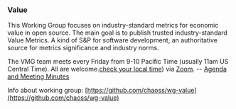 ### Value

This Working Group focuses on industry-standard metrics for economic value in open source. The main goal is to publish trusted industry-standard Value Metrics. A kind of S&P for software development, an authoritative source for metrics significance and industry norms.

The VMG team meets every Friday from 9-10 Pacific Time (usually 11am US Central Time). All are welcome.[check your local time](http://arewemeetingyet.com/Chicago/2019-03-29/11:00/w/CHAOSS%20Value%20WG#eyJ1cmwiOiJodHRwczovL3Vub21haGEuem9vbS51cy9qLzcyMDQzMTI4OCJ9)) via [Zoom](https://unomaha.zoom.us/j/720431288). -- [Agenda and Meeting Minutes](https://docs.google.com/document/d/1qWAV4ExtwcY3mSzIb9sYOUENt4Pi1BD7APjnRTCnZZs/edit?ts=5c9a8e98)

Info about working group: [https://github.com/chaoss/wg-value](https://github.com/chaoss/wg-value)
